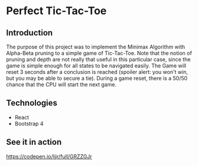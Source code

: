 # Perfect Tic-Tac-Toe

## Introduction

The purpose of this project was to implement the Minimax Algorithm with Alpha-Beta pruning to a simple game of Tic-Tac-Toe.
Note that the notion of pruning and depth are not really that useful in this particular case, since the game is simple enough for all states to be navigated easily.
The Game will reset 3 seconds after a conclusion is reached (spoiler alert: you won't win, but you may be able to secure a tie). During a game reset, there is a 50/50 chance that the CPU will start the next game.

## Technologies

* React
* Bootstrap 4

## See it in action

https://codepen.io/ljjr/full/GRZZGJr
